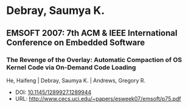 # Debray, Saumya K.

## EMSOFT 2007: 7th ACM & IEEE International Conference on Embedded Software

### The Revenge of the Overlay: Automatic Compaction of OS Kernel Code via On-Demand Code Loading
He, Haifeng | Debray, Saumya K. | Andrews, Gregory R.
* DOI: [10.1145/1289927.1289944](https://doi.org/10.1145/1289927.1289944)
* URL: <http://www.cecs.uci.edu/~papers/esweek07/emsoft/p75.pdf>

